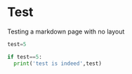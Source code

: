 # Test

Testing a markdown page with no layout

``` python
test=5

if test==5:
  print('test is indeed',test)
```
